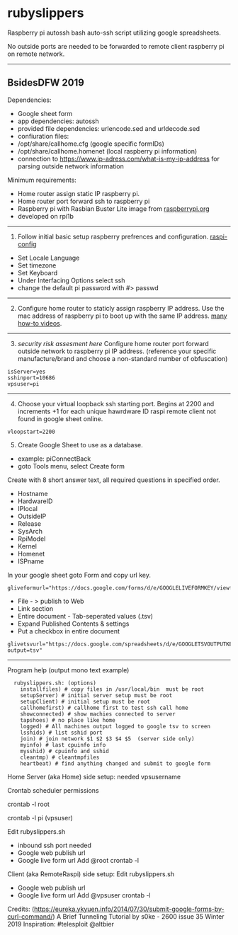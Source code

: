 # rubyslippers
Raspberry pi autossh bash auto-ssh script utilizing google spreadsheets.

No outside ports are needed to be forwarded to remote client raspberry pi on remote network.

----
BsidesDFW 2019
----

Dependencies:
* Google sheet form
* app dependencies: autossh
* provided file dependencies: urlencode.sed and urldecode.sed
* confiuration files:
* /opt/share/callhome.cfg				(google specific formIDs)
* /opt/share/callhome.homenet		(local raspberry pi information)
* connection to https://www.ip-adress.com/what-is-my-ip-address for parsing outside network information

Minimum requirements: 
* Home router assign static IP raspberry pi.
* Home router port forward ssh to raspberry pi
* Raspberry pi with Rasbian Buster Lite image from [raspberrypi.org](https://www.raspberrypi.org/downloads/raspbian/ "raspberrypi.org")
* developed on rpi1b

----
1. Follow initial basic setup raspberry prefrences and configuration.  [raspi-config](https://www.raspberrypi.org/documentation/configuration/raspi-config.md)
*	Set Locale Language
*	Set timezone
*	Set Keyboard
*	Under Interfacing Options select ssh
*	change the default pi password with #> passwd
	
----
2. Configure home router to staticly assign raspberry IP address. Use the mac address of raspberry pi to boot up with the same IP address. [many how-to videos](https://www.google.com/search?q=setup+static+ip+home+router+raspberry+pi&source=lnms&tbm=vid "many how-to videos").
----
3. *security risk assesment here* Configure home router port forward outside network to raspberry pi IP address. (reference your specific manufacture/brand and choose a non-standard number of obfuscation)
~~~~
isServer=yes
sshinport=10686
vpsuser=pi
~~~~
----
4. Choose your virtual loopback ssh starting port.  Begins at 2200 and increments +1 for each unique hawrdware ID raspi remote client not found in google sheet online.  
~~~~
vloopstart=2200
~~~~

5. Create Google Sheet to use as a database.

* example: piConnectBack
* goto Tools menu, select Create form

Create with 8 short answer text, all required questions in specified order.

* Hostname
* HardwareID
* IPlocal
* OutsideIP
* Release
* SysArch
* RpiModel
* Kernel
* Homenet
* ISPname

In your google sheet goto Form and copy url key. 
~~~~
gliveformurl="https://docs.google.com/forms/d/e/GOOGLELIVEFORMKEY/viewform"
~~~~

* File - > publish to Web
* Link section
* Entire document - Tab-seperated values (.tsv)
* Expand Published Contents & settings
* Put a checkbox in entire document 

~~~~
glivetsvurl="https://docs.google.com/spreadsheets/d/e/GOOGLETSVOUTPUTKEY/pub?output=tsv"
~~~~

----
Program help (output mono text example)

~~~~
  rubyslippers.sh: (options) 
    installfiles) # copy files in /usr/local/bin  must be root
    setupServer) # initial server setup must be root
    setupClient) # initial setup must be root
    callhomefirst) # callhome first to test ssh call home
    showconnected) # show machies connected to server
    tapshoes) # no place like home
    logged) # All machines output logged to google tsv to screen
    lsshids) # list sshid port
    join) # join network $1 $2 $3 $4 $5  (server side only)
    myinfo) # last cpuinfo info
    mysshid) # cpuinfo and sshid
    cleantmp) # cleantmpfiles
    heartbeat) # find anything changed and submit to google form
~~~~


Home Server (aka Home) side setup: needed vpsusername


Crontab scheduler permissions

crontab -l root

crontab -l pi (vpsuser) 


Edit rubyslippers.sh
* inbound ssh port needed
* Google web publish url
* Google live form url
Add @root crontab -l


Client (aka RemoteRaspi) side setup:
Edit rubyslippers.sh
* Google web publish url
* Google live form url
Add @vpsuser crontab -l




Credits:
(https://eureka.ykyuen.info/2014/07/30/submit-google-forms-by-curl-command/)
A Brief Tunneling Tutorial by s0ke - 2600 issue 35 Winter 2019
Inspiration:
#telesploit @altbier

